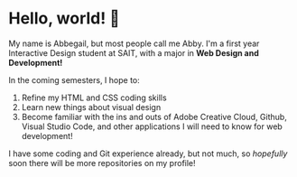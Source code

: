 # Hello, world! 👋
My name is Abbegail, but most people call me Abby. I'm a first year Interactive Design student at SAIT, with a major in **Web Design and Development!**

In the coming semesters, I hope to:
1. Refine my HTML and CSS coding skills
2. Learn new things about visual design
3. Become familiar with the ins and outs of Adobe Creative Cloud, Github, Visual Studio Code, and other applications I will need to know for web development!

I have some coding and Git experience already, but not much, so *hopefully* soon there will be more repositories on my profile!
